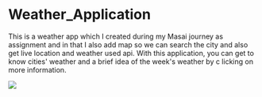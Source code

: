 # Weather_Application
This is a weather app which I created during my Masai journey as assignment and in that I also add map so we can search the city and also get live location and weather used api.
With this application, you can get to know cities' weather and a brief idea of the week's weather by c licking on more information.

<img
      src="https://masai-course.s3.ap-south-1.amazonaws.com/editor/uploads/2022-08-17/Screenshot%20%28847%29_806481.png"/>
